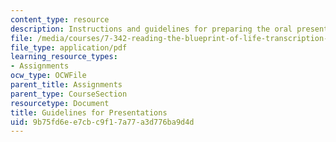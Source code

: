 ```yaml
---
content_type: resource
description: Instructions and guidelines for preparing the oral presentation.
file: /media/courses/7-342-reading-the-blueprint-of-life-transcription-stem-cells-and-differentiation-fall-2006/9b75fd6ee7cbc9f17a77a3d776ba9d4d_proposal_guide.pdf
file_type: application/pdf
learning_resource_types:
- Assignments
ocw_type: OCWFile
parent_title: Assignments
parent_type: CourseSection
resourcetype: Document
title: Guidelines for Presentations
uid: 9b75fd6e-e7cb-c9f1-7a77-a3d776ba9d4d
---
```

